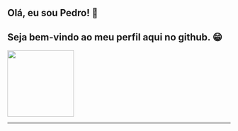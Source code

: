 ## Olá, eu sou Pedro! 👋
## Seja bem-vindo ao meu perfil aqui no github. 😁
<img loading="lazy" src="https://imgur.com/kuSLb9x" width="150" height="150"/>
<hr>



<!--

- 🔭 I’m currently working on ...
- 🌱 I’m currently learning ...
- 👯 I’m looking to collaborate on ...
- 🤔 I’m looking for help with ...
- 💬 Ask me about ...
- 📫 How to reach me: ...
- 😄 Pronouns: ...
- ⚡ Fun fact: ...
-->
